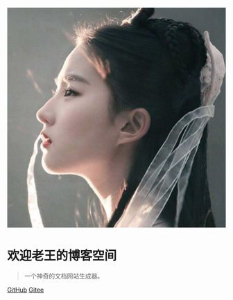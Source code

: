 ![logo](../../images/124.png)

# 欢迎老王的博客空间

> 一个神奇的文档网站生成器。



[GitHub](https://github.com/dzwxc)
[Gitee](https://github.com/dz_wxc)